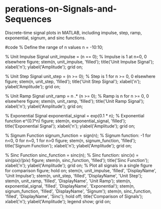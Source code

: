 # perations-on-Signals-and-Sequences
Discrete-time signal plots in MATLAB, including impulse, step, ramp, exponential, signum, and sinc functions.

#code 
% Define the range of n values
n = -10:10;

% Unit Impulse Signal
unit_impulse = (n == 0); % Impulse is 1 at n=0, 0 elsewhere
figure;
stem(n, unit_impulse, 'filled');
title('Unit Impulse Signal');
xlabel('n');
ylabel('Amplitude');
grid on;

% Unit Step Signal
unit_step = (n >= 0); % Step is 1 for n >= 0, 0 elsewhere
figure;
stem(n, unit_step, 'filled');
title('Unit Step Signal');
xlabel('n');
ylabel('Amplitude');
grid on;

% Unit Ramp Signal
unit_ramp = n .* (n >= 0); % Ramp is n for n >= 0, 0 elsewhere
figure;
stem(n, unit_ramp, 'filled');
title('Unit Ramp Signal');
xlabel('n');
ylabel('Amplitude');
grid on;

% Exponential Signal
exponential_signal = exp(0.1 * n); % Exponential function e^(0.1*n)
figure;
stem(n, exponential_signal, 'filled');
title('Exponential Signal');
xlabel('n');
ylabel('Amplitude');
grid on;

% Signum Function
signum_function = sign(n); % Signum function: -1 for n<0, 0 for n=0, 1 for n>0
figure;
stem(n, signum_function, 'filled');
title('Signum Function');
xlabel('n');
ylabel('Amplitude');
grid on;

% Sinc Function
sinc_function = sinc(n); % Sinc function: sinc(x) = sin(pi*x)/(pi*x)
figure;
stem(n, sinc_function, 'filled');
title('Sinc Function');
xlabel('n');
ylabel('Amplitude');
grid on;
% Plot all signals in a single figure for comparison
figure;
hold on;
stem(n, unit_impulse, 'filled', 'DisplayName', 'Unit Impulse');
stem(n, unit_step, 'filled', 'DisplayName', 'Unit Step');
stem(n, unit_ramp, 'filled', 'DisplayName', 'Unit Ramp');
stem(n, exponential_signal, 'filled', 'DisplayName', 'Exponential');
stem(n, signum_function, 'filled', 'DisplayName', 'Signum');
stem(n, sinc_function, 'filled', 'DisplayName', 'Sinc');
hold off;
title('Comparison of Signals');
xlabel('n');
ylabel('Amplitude');
legend show;
grid on;







